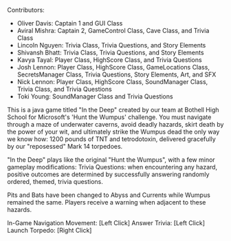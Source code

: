 Contributors:
- Oliver Davis: Captain 1 and GUI Class
- Aviral Mishra: Captain 2, GameControl Class, Cave Class, and Trivia Class
- Lincoln Nguyen: Trivia Class, Trivia Questions, and Story Elements
- Shivansh Bhatt: Trivia Class, Trivia Questions, and Story Elements
- Kavya Tayal: Player Class, HighScore Class, and Trivia Questions
- Josh Lennon: Player Class, HighScore Class, GameLocations Class, SecretsManager Class, Trivia Questions, Story Elements, Art, and SFX
- Nick Lennon: Player Class, HighScore Class, SoundManager Class, Trivia Class, and Trivia Questions
- Toki Young: SoundManager Class and Trivia Questions

This is a java game titled "In the Deep" created by our team at Bothell High School for Microsoft's 'Hunt the Wumpus' challenge. You must navigate through a maze of underwater caverns, avoid deadly hazards, skirt death by the power of your wit, and ultimately strike the Wumpus dead the only way we know how: 1200 pounds of TNT and tetrodotoxin, delivered gracefully by our "reposessed" Mark 14 torpedoes.

"In the Deep" plays like the original "Hunt the Wumpus", with a few minor gameplay modifications:
Trivia Questions: when encountering any hazard, positive outcomes are determined by successfully answering randomly ordered, themed, trivia questions.

Pits and Bats have been changed to Abyss and Currents while Wumpus remained the same. Players receive a warning when adjacent to these hazards.

In-Game Navigation
Movement: [Left Click]
Answer Trivia: [Left Click]
Launch Torpedo: [Right Click]


